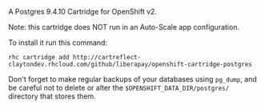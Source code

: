 A Postgres 9.4.10 Cartridge for OpenShift v2.

Note: this cartridge does NOT run in an Auto-Scale app configuration.

To install it run this command:

    rhc cartridge add http://cartreflect-claytondev.rhcloud.com/github/liberapay/openshift-cartridge-postgres

Don't forget to make regular backups of your databases using `pg_dump`, and be
careful not to delete or alter the `$OPENSHIFT_DATA_DIR/postgres/` directory
that stores them.
